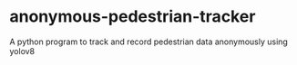 # anonymous-pedestrian-tracker
A python program to track and record pedestrian data anonymously using yolov8
